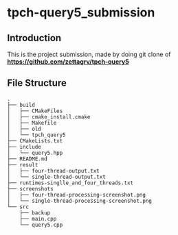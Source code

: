 # tpch-query5_submission

## Introduction
This is the project submission, made by doing git clone of **https://github.com/zettagrv/tpch-query5**

## File Structure
```
.
├── build
│   ├── CMakeFiles
│   ├── cmake_install.cmake
│   ├── Makefile
│   ├── old
│   └── tpch_query5
├── CMakeLists.txt
├── include
│   └── query5.hpp
├── README.md
├── result
│   ├── four-thread-output.txt
│   └── single-thread-output.txt
├── runtimes-singlle_and_four_threads.txt
├── screenshots
│   ├── four-thread-processing-screenshot.png
│   └── single-thread-processing-screenshot.png
└── src
    ├── backup
    ├── main.cpp
    └── query5.cpp
```
